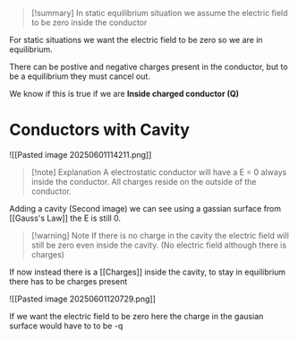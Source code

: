 
>[!summary]
In static equilibrium situation we assume the electric field to be zero inside the conductor

For static situations we want the electric field to be zero so we are in equilibrium.

There can be postive and negative charges present in the conductor, but to be a equilibrium they must cancel out. 

We know if this is true if we are **Inside charged conductor (Q)** 
# Conductors with Cavity
![[Pasted image 20250601114211.png]]
>[!note] Explanation
A electrostatic conductor will have a E = 0 always inside the conductor. All charges reside on the outside of the conductor. 
>
Adding a cavity (Second image) we can see using a gassian surface from [[Gauss's Law]] the E is still 0.

>[!warning] Note
If there is no charge in the cavity the electric field will still be zero even inside the cavity. (No electric field although there is charges)


If now instead there is a [[Charges]] inside the cavity, to stay in equilibrium there has to be charges present

![[Pasted image 20250601120729.png]]

If we want the electric field to be zero here the charge in the gausian surface would have to to be -q
